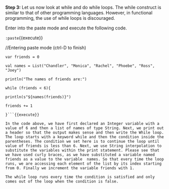 **Step 3:** Let us now look at while and do while loops. The while construct is similar to that of other programming languages. However, in functional programming, the use of while loops is discouraged. 

Enter into the paste mode and execute the following code.

`:paste`{{execute}}

//Entering paste mode (ctrl-D to finish)

```
var friends = 0

val names = List("Chandler", "Monica", "Rachel", "Phoebe", "Ross", "Joey")

println("The names of friends are:")

while (friends < 6){

println(s"${names(friends)}")

friends += 1

}```{{execute}}

In the code above, we have first declared an Integer variable with a value of 6 and then a list of names of type String. Next, we print out a header so that the output makes sense and then write the While loop. The loop starts with a keyword while and then the condition inside the parentheses. The condition we set here is to continue the loop until value of friends is less than 6. Next, we use String interpolation to substitute the variables within the print statement. Please see that we have used curly braces, as we have substituted a variable named friends as a value to the variable  names. So that every time the loop runs, we are accessing each element of the list by its index starting from 0. Finally we increment the variable friends with 1.

The while loop runs every time the condition is satisfied and only comes out of the loop when the condition is false.